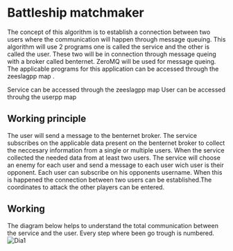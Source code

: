 # Battleship matchmaker
The concept of this algorithm is to establish a connection between two users where the communication will happen through message queuing. 
This algorithm will use 2 programs one is called the service and the other is called the user. These two will be in connection through message queing with a broker called benternet.
ZeroMQ will be used for message queing. The applicable programs for this application can be accessed through the zeeslagpp map .

Service can be accessed through the zeeslagpp map
User can be accessed throuhg the userpp map

## Working principle
The user will send a message to the benternet broker. The service subscribes on the applicable data present on the benternet broker to collect the neccesary information from a single or multiple users.
When the service collected the needed data from at least two users. The service will choose an enemy for each user and send a message to each user wich user is their opponent. Each user can subscribe on his opponents username. When this is happened the connection between two users can be established.The coordinates to attack the other players can be entered.

## Working
The diagram below helps to understand the total communication between the service and the user. Every step where been go trough is numbered. 
![Dia1](https://user-images.githubusercontent.com/73300420/120564856-1ec7e300-c40c-11eb-9036-b50558a8aa8f.JPG)



